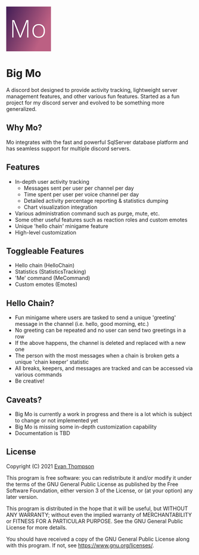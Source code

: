 ![Logo](logo_small.png)

# Big Mo
A discord bot designed to provide activity tracking, lightweight server management features, and other various fun features. Started as a fun project for my discord server and evolved to be something more generalized.

## Why Mo?
Mo integrates with the fast and powerful SqlServer database platform and has seamless support for multiple discord servers.

## Features
- In-depth user activity tracking
    - Messages sent per user per channel per day
    - Time spent per user per voice channel per day
    - Detailed activity percentage reporting & statistics dumping
    - Chart visualization integration 
- Various administration command such as purge, mute, etc.
- Some other useful features such as reaction roles and custom emotes
- Unique 'hello chain' minigame feature
- High-level customization

## Toggleable Features
- Hello chain (HelloChain)
- Statistics (StatisticsTracking)
- 'Me' command (MeCommand)
- Custom emotes (Emotes)

## Hello Chain?
- Fun minigame where users are tasked to send a unique 'greeting' message in the channel (i.e. hello, good morning, etc.)
- No greeting can be repeated and no user can send two greetings in a row
- If the above happens, the channel is deleted and replaced with a new one
- The person with the most messages when a chain is broken gets a unique 'chain keeper' statistic
- All breaks, keepers, and messages are tracked and can be accessed via various commands
- Be creative!

## Caveats?
- Big Mo is currently a work in progress and there is a lot which is subject to change or not implemented yet
- Big Mo is missing some in-depth customization capability
- Documentation is TBD

## License
Copyright (C) 2021 [Evan Thompson](https://evanthompson.site/)

This program is free software: you can redistribute it and/or modify
it under the terms of the GNU General Public License as published by
the Free Software Foundation, either version 3 of the License, or
(at your option) any later version.

This program is distributed in the hope that it will be useful,
but WITHOUT ANY WARRANTY; without even the implied warranty of
MERCHANTABILITY or FITNESS FOR A PARTICULAR PURPOSE.  See the
GNU General Public License for more details.

You should have received a copy of the GNU General Public License
along with this program.  If not, see <https://www.gnu.org/licenses/>.